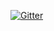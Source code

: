 

[![Gitter](https://badges.gitter.im/Join%20Chat.svg)](https://gitter.im/quantum-mechanic/random?utm_source=badge&utm_medium=badge&utm_campaign=pr-badge&utm_content=badge)